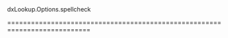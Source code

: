 <!--id-->dxLookup.Options.spellcheck<!--/id-->
<!--merge--><!--/merge-->
<!--hidden--><!--/hidden-->
===========================================================================
